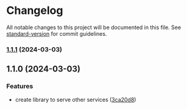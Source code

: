 # Changelog

All notable changes to this project will be documented in this file. See [standard-version](https://github.com/conventional-changelog/standard-version) for commit guidelines.

### [1.1.1](https://github.com/achwanyusuf/carrent-lib/compare/v1.1.0...v1.1.1) (2024-03-03)

## 1.1.0 (2024-03-03)


### Features

* create library to serve other services ([3ca20d8](https://github.com/achwanyusuf/carrent-lib/commit/3ca20d83146fa7286e2f08590488b4756835dae8))

